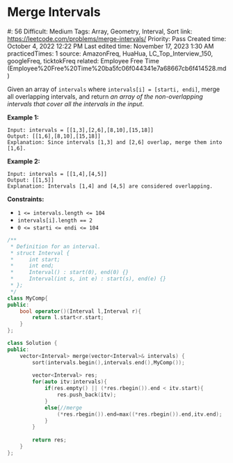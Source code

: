# Merge Intervals

#: 56
Difficult: Medium
Tags: Array, Geometry, Interval, Sort
link: https://leetcode.com/problems/merge-intervals/
Priority: Pass
Created time: October 4, 2022 12:22 PM
Last edited time: November 17, 2023 1:30 AM
practicedTimes: 1
source: AmazonFreq, HuaHua, LC_Top_Interview_150, googleFreq, ticktokFreq
related: Employee Free Time (Employee%20Free%20Time%20ba5fc06f044341e7a68667cb6f414528.md)

Given an array of `intervals` where `intervals[i] = [starti, endi]`, merge all overlapping intervals, and return *an array of the non-overlapping intervals that cover all the intervals in the input*.

**Example 1:**

```
Input: intervals = [[1,3],[2,6],[8,10],[15,18]]
Output: [[1,6],[8,10],[15,18]]
Explanation: Since intervals [1,3] and [2,6] overlap, merge them into [1,6].

```

**Example 2:**

```
Input: intervals = [[1,4],[4,5]]
Output: [[1,5]]
Explanation: Intervals [1,4] and [4,5] are considered overlapping.

```

**Constraints:**

- `1 <= intervals.length <= 104`
- `intervals[i].length == 2`
- `0 <= starti <= endi <= 104`

```cpp
/**
 * Definition for an interval.
 * struct Interval {
 *     int start;
 *     int end;
 *     Interval() : start(0), end(0) {}
 *     Interval(int s, int e) : start(s), end(e) {}
 * };
 */
class MyComp{
public:
    bool operator()(Interval l,Interval r){
        return l.start<r.start;
    }
};

class Solution {
public:
    vector<Interval> merge(vector<Interval>& intervals) {
        sort(intervals.begin(),intervals.end(),MyComp());
        
        vector<Interval> res;
        for(auto itv:intervals){
            if(res.empty() || (*res.rbegin()).end < itv.start){
                res.push_back(itv);
            }
            else{//merge
                (*res.rbegin()).end=max((*res.rbegin()).end,itv.end);
            }
        }
            
        return res;
    }
};
```